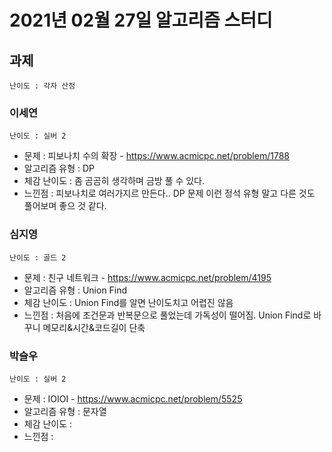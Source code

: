 # 2021년 02월 27일 알고리즘 스터디

## 과제
`난이도 : 각자 산정`

### 이세연
`난이도 : 실버 2`
- 문제 : 피보나치 수의 확장 - https://www.acmicpc.net/problem/1788
- 알고리즘 유형 : DP
- 체감 난이도 : 좀 곰곰히 생각하며 금방 풀 수 있다.
- 느낀점 : 피보나치로 여러가지르 만든다.. DP 문제 이런 정석 유형 말고 다른 것도 풀어보며 좋으 것 같다.

### 심지영
`난이도 : 골드 2`
- 문제 : 친구 네트워크 - https://www.acmicpc.net/problem/4195
- 알고리즘 유형 : Union Find
- 체감 난이도 : Union Find를 알면 난이도치고 어렵진 않음
- 느낀점 : 처음에 조건문과 반복문으로 풀었는데 가독성이 떨어짐. Union Find로 바꾸니 메모리&시간&코드길이 단축

### 박슬우
`난이도 : 실버 2`
- 문제 : IOIOI - https://www.acmicpc.net/problem/5525
- 알고리즘 유형 : 문자열
- 체감 난이도 :
- 느낀점 :
